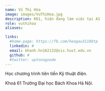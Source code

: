 ```yaml
---
name: Vũ Thị Hòa
image: images/VuThiHoa.jpg
description: K61, hiện đang làm việc tại A1
role: vuthihoa
aliases:

links:
  #home-page: https://fb.com/heogau3110btp
  linkedin: #
  email: khanh.hn162132@sis.hust.edu.vn
  github: #
  #twitter: uptonogoode
---
```


Học chương trình tiên tiến Kỹ thuật điện.

Khoá 61 Trường Đại học Bách Khoa Hà Nội.

